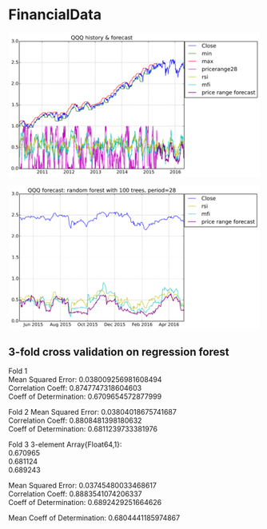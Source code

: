 # FinancialData

![History and forecast of price range index of QQQ](qqq_history.png)

![1 year forecast of price range index of QQQ](qqq_forecast.png)

## 3-fold cross validation on regression forest
Fold 1  
Mean Squared Error:     0.038009256981608494  
Correlation Coeff:      0.8747747318604603  
Coeff of Determination: 0.6709654572877999  

Fold 2
Mean Squared Error:     0.03804018675741687  
Correlation Coeff:      0.8808481398180632  
Coeff of Determination: 0.6811239733381976  

Fold 3
3-element Array{Float64,1}:  
 0.670965  
 0.681124  
 0.689243  

Mean Squared Error:     0.03745480033468617  
Correlation Coeff:      0.8883541074206337  
Coeff of Determination: 0.6892429251664626  

Mean Coeff of Determination: 0.6804441185974867
